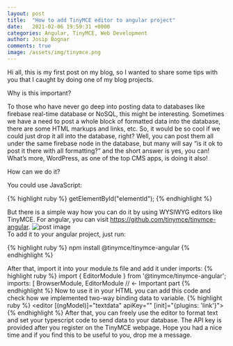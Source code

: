 ```yaml
---
layout: post
title:  "How to add TinyMCE editor to angular project"
date:   2021-02-06 19:59:31 +0000
categories: Angular, TinyMCE, Web Development
author: Josip Bognar
comments: true
image: /assets/img/tinymce.png
---
```

Hi all, this is my first post on my blog, so I wanted to share some tips with you that I caught by doing one of my blog projects.

Why is this important?

To those who have never go deep into posting data to databases like firebase real-time database or NoSQL, this might be interesting. Sometimes we have a need to post a whole block of formatted data into the database, there are some HTML markups and links, etc. So, it would be so cool if we could just drop it all into the database, right? Well, you can post them all under the same firebase node in the database, but many will say “is it ok to post it there with all formatting?” and the short answer is yes, you can! What’s more, WordPress, as one of the top CMS apps, is doing it also!

How can we do it?

You could use JavaScript:

{% highlight ruby %}
getElementById("elementId");
{% endhighlight %}

But there is a simple way how you can do it by using WYSIWYG editors like TinyMCE. For angular, you can visit https://github.com/tinymce/tinymce-angular.
<img src="{{ page.image }}" class="postimage" alt="post image"> <br>
To add it to your angular project, just run:

{% highlight ruby %}
npm install @tinymce/tinymce-angular
{% endhighlight %}

After that, import it into your module.ts file and add it under imports:
{% highlight ruby %}
import { EditorModule } from '@tinymce/tinymce-angular';
imports: [
    BrowserModule,
    EditorModule // <- Important part
{% endhighlight %}
Now to use it in your HTML you can add this code and check how we implemented two-way binding data to variable.
{% highlight ruby %}
<editor [(ngModel)]="textdata" apiKey="" [init]="{plugins: 'link'}"></editor>
{% endhighlight %}
After that, you can freely use the editor to format text and set your typescript code to send data to your database. The API key is provided after you register on the TinyMCE webpage.
Hope you had a nice time and if you find this to be useful to you, drop me a message.
